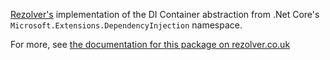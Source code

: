 [Rezolver's](https://www.nuget.org/packages/rezolver) implementation of the DI Container abstraction from .Net Core's `Microsoft.Extensions.DependencyInjection` namespace.

For more, see [the documentation for this package on rezolver.co.uk](http://rezolver.co.uk/developers/docs/nuget-packages/rezolver.microsoft.extensions.dependencyinjection.html)